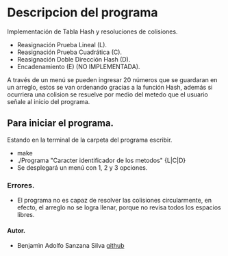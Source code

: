 # Descripcion del programa
Implementación de Tabla Hash y resoluciones de colisiones.

* Reasignación Prueba Lineal (L).
* Reasignación Prueba Cuadrática (C). 
* Reasignación Doble Dirección Hash (D).
* Encadenamiento (E) (NO IMPLEMENTADA).

A través de un menú se pueden ingresar 20 números que se guardaran
en un arreglo, estos se van ordenando gracias a la función Hash, además si ocurriera una colision se resuelve por medio del metedo que el usuario señale al inicio del programa.

## Para iniciar el programa.
Estando en la terminal de la carpeta del programa escribir.

* make
* ./Programa "Caracter identificador de los metodos" {L|C|D}
* Se desplegará un menú con 1, 2 y 3 opciones.


### Errores.

* El programa no es capaz de resolver las colisiones circularmente, en efecto, el arreglo no se logra llenar, porque no revisa todos los espacios libres.
#### Autor.

* Benjamìn Adolfo Sanzana Silva [github](https://github.com/baaass2/bsanzana_AED_guia9_u3)

